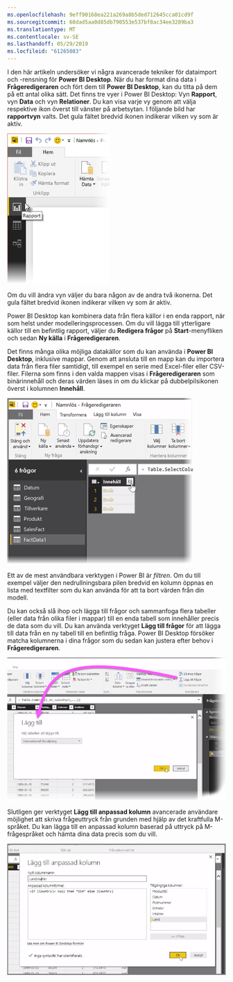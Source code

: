 ```yaml
---
ms.openlocfilehash: 9eff90168ea221a269a8b5ded712645cca01cd9f
ms.sourcegitcommit: 60dad5aa0d85db790553e537bf8ac34ee3289ba3
ms.translationtype: MT
ms.contentlocale: sv-SE
ms.lasthandoff: 05/29/2019
ms.locfileid: "61265083"
---
```

I den här artikeln undersöker vi några avancerade tekniker för dataimport och -rensning för **Power BI Desktop**. När du har format dina data i **Frågeredigeraren** och fört dem till **Power BI Desktop**, kan du titta på dem på ett antal olika sätt. Det finns tre vyer i Power BI Desktop: Vyn **Rapport**, vyn **Data** och vyn **Relationer**. Du kan visa varje vy genom att välja respektive ikon överst till vänster på arbetsytan. I följande bild har **rapportvyn** valts. Det gula fältet bredvid ikonen indikerar vilken vy som är aktiv.

![](media/1-4-advanced-data-sources-and-transformation/1-4_1.png)

Om du vill ändra vyn väljer du bara någon av de andra två ikonerna. Det gula fältet bredvid ikonen indikerar vilken vy som är aktiv.

Power BI Desktop kan kombinera data från flera källor i en enda rapport, när som helst under modelleringsprocessen. Om du vill lägga till ytterligare källor till en befintlig rapport, väljer du **Redigera frågor** på **Start**-menyfliken och sedan **Ny källa** i **Frågeredigeraren**.

Det finns många olika möjliga datakällor som du kan använda i **Power BI Desktop**, inklusive mappar. Genom att ansluta till en mapp kan du importera data från flera filer samtidigt, till exempel en serie med Excel-filer eller CSV-filer. Filerna som finns i den valda mappen visas i **Frågeredigeraren** som binärinnehåll och deras värden läses in om du klickar på dubbelpilsikonen överst i kolumnen **Innehåll**.

![](media/1-4-advanced-data-sources-and-transformation/1-4_2.png)

Ett av de mest användbara verktygen i Power BI är *filtren*. Om du till exempel väljer den nedrullningsbara pilen bredvid en kolumn öppnas en lista med textfilter som du kan använda för att ta bort värden från din modell.

Du kan också slå ihop och lägga till frågor och sammanfoga flera tabeller (eller data från olika filer i mappar) till en enda tabell som innehåller precis de data som du vill. Du kan använda verktyget **Lägg till frågor** för att lägga till data från en ny tabell till en befintlig fråga. Power BI Desktop försöker matcha kolumnerna i dina frågor som du sedan kan justera efter behov i **Frågeredigeraren**.

![](media/1-4-advanced-data-sources-and-transformation/1-4_3.png)

Slutligen ger verktyget **Lägg till anpassad kolumn** avancerade användare möjlighet att skriva frågeuttryck från grunden med hjälp av det kraftfulla M-språket. Du kan lägga till en anpassad kolumn baserad på uttryck på M-frågespråket och hämta dina data precis som du vill.

![](media/1-4-advanced-data-sources-and-transformation/1-4_4.png)

